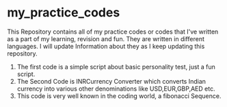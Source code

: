 # my_practice_codes
This Repository contains all of my practice codes or codes that I've written as a part of my learning, revision and fun. They are written in different languages. I will update Information about they as I keep updating this repository. 
1. The first code is a simple script about basic personality test, just a fun script.
2. The Second Code is INRCurrency Converter which converts Indian currency into various other denominations like USD,EUR,GBP,AED etc.
3. This code is very well known in the coding world, a fibonacci Sequence. 
